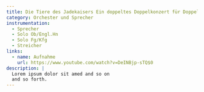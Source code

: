 ```yaml
---
title: Die Tiere des Jadekaisers Ein doppeltes Doppelkonzert für Doppelrohrblattinstrumente - Opus 82 (50'), Text v. Veronika Wolschlager u. Tristan Schulze
category: Orchester und Sprecher
instrumentation:
  - Sprecher
  - Solo Ob/Engl.Hn
  - Solo Fg/Kfg
  - Streicher
links:
  - name: Aufnahme
    url: https://www.youtube.com/watch?v=DeINBjp-sTQ$0
description: |
  Lorem ipsum dolor sit amed and so on
  and so forth.
---
```

